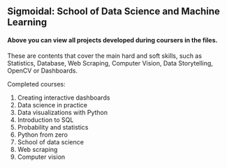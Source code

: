 ## Sigmoidal: School of Data Science and Machine Learning

#### Above you can view all projects developed during coursers in the files.

These are contents that cover the main hard and soft skills, such as Statistics, Database, Web Scraping, Computer Vision, Data Storytelling, OpenCV or Dashboards.

Completed courses:
1. Creating interactive dashboards
2. Data science in practice
3. Data visualizations with Python
4. Introduction to SQL
5. Probability and statistics
6. Python from zero
7. School of data science
8. Web scraping
9. Computer vision
